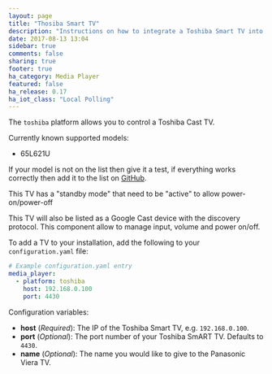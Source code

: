 ```yaml
---
layout: page
title: "Thosiba Smart TV"
description: "Instructions on how to integrate a Toshiba Smart TV into Home Assistant."
date: 2017-08-13 13:04
sidebar: true
comments: false
sharing: true
footer: true
ha_category: Media Player
featured: false
ha_release: 0.17
ha_iot_class: "Local Polling"
---
```


The `toshiba` platform allows you to control a Toshiba Cast TV.

Currently known supported models:

- 65L621U

If your model is not on the list then give it a test, if everything works correctly then add it to the list on [GitHub](https://github.com/home-assistant/home-assistant.io).

This TV has a "standby mode" that need to be "active" to allow power-on/power-off

This TV will also be listed as a Google Cast device with the discovery protocol.  This component allow to manage input, volume and power on/off.

To add a TV to your installation, add the following to your `configuration.yaml` file:

```yaml
# Example configuration.yaml entry
media_player:
  - platform: toshiba
    host: 192.168.0.100
    port: 4430
```

Configuration variables:

- **host** (*Required*): The IP of the Toshiba Smart TV, e.g. `192.168.0.100`.
- **port** (*Optional*): The port number of your Toshiba SmART TV. Defaults to `4430`.
- **name** (*Optional*): The name you would like to give to the Panasonic Viera TV.
